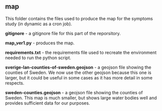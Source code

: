 ## map

This folder contains the files used to produce the map for the symptoms study (in dynamic as a cron job).

**gitignore** - a gitignore file for this part of the reporsitory.

**map_ver1.py** - produces the map.

**requirements.txt** - the requirements file used to recreate the environment needed to run the python script.

**sverige-lan-counties-of-sweden.geojson** - a geojson file showing the counties of Sweden. We now use the other geojson because this one is larger, but it could be useful in some cases as it has more detail in some respects. 

**sweden-counties.geojson** - a geojson file showing the counties of Sweden. This map is much smaller, but shows large water bodies well and provides sufficient data for our purposes.
